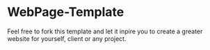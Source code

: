 # WebPage-Template
Feel free to fork this template and let it inpire you to create a greater website for yourself, client or any project.
